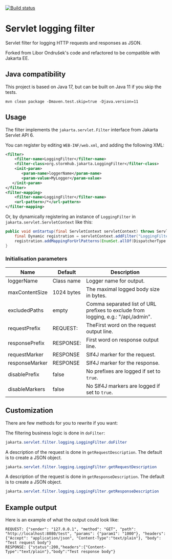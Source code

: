 [![Build status](https://github.com/Realiserad/servlet-logging-filter/actions/workflows/build-status.yml/badge.svg)](https://github.com/Realiserad/servlet-logging-filter/actions/workflows/build-status.yml)

# Servlet logging filter

Servlet filter for logging HTTP requests and responses as JSON.

Forked from Libor Ondrušek's code and refactored to be compatible with Jakarta EE.

## Java compatibility

This project is based on Java 17, but can be built on Java 11 if you skip the tests.
```
mvn clean package -Dmaven.test.skip=true -Djava.version=11
```

## Usage

The filter implements the ``jakarta.servlet.Filter`` interface from Jakarta Servlet API 6.

You can register by editing ``WEB-INF/web.xml``, and adding the following XML:
```xml
<filter>
	<filter-name>LoggingFilter</filter-name>
	<filter-class>org.stormhub.jakarta.LoggingFilter</filter-class>
	<init-param>
       <param-name>loggerName</param-name>
       <param-value>MyLogger</param-value>
   </init-param>
</filter>
<filter-mapping>
	<filter-name>LoggingFilter</filter-name>
	<url-pattern>/*</url-pattern>
</filter-mapping>
```

Or, by dynamically registering an instance of ``LoggingFilter`` in ``jakarta.servlet.ServletContext`` like this:
```java
public void onStartup(final ServletContext servletContext) throws ServletException {
    final Dynamic registration = servletContext.addFilter("LoggingFilter", new LoggingFilter());
    registration.addMappingForUrlPatterns(EnumSet.allOf(DispatcherType.class), false, "/*");
}
```
### Initialisation parameters
| Name           | Default    | Description                                                                        |
|----------------|------------| -----------------------------------------------------------------------------------|
| loggerName     | Class name | Logger name for output.                                                            |
| maxContentSize | 1024 bytes | The maximal logged body size in bytes.                                             |
| excludedPaths  | empty      | Comma separated list of URL prefixes to exclude from logging, e.g.: "/api,/admin". |
| requestPrefix  | REQUEST:   | TheFirst word on the request output line.                                          |
| responsePrefix | RESPONSE:  | First word on response output line.                                                |
| requestMarker  | RESPONSE   | Slf4J marker for the request.                                                      |
| responseMarker | RESPONSE   | Slf4J marker for the response.                                                     |
| disablePrefix  | false      | No prefixes are logged if set to ``true``.                                         |
| disableMarkers | false      | No Slf4J markers are logged if set to ``true``.                                    |

## Customization
There are few methods for you to rewrite if you want:

The filtering business logic is done in ``doFilter``:
```java
jakarta.servlet.filter.logging.LoggingFilter.doFilter
```

A description of the request is done in ``getRequestDescription``. The default is to create a JSON object.
```java
jakarta.servlet.filter.logging.LoggingFilter.getRequestDescription
```

A description of the request is done in ``getResponseDescription``. The default is to create a JSON object.
```java
jakarta.servlet.filter.logging.LoggingFilter.getResponseDescription
```

## Example output

Here is an example of what the output could look like:
```
REQUEST: {"sender": "127.0.0.1", "method": "GET", "path": "http://localhost:8080/test", "params": {"param1": "1000"}, "headers": {"Accept": "application/json", "Content-Type":"text/plain"}, "body": "Test request body"}
RESPONSE: {"status":200,"headers":{"Content-Type":"text/plain"},"body":"Test response body"}
```
